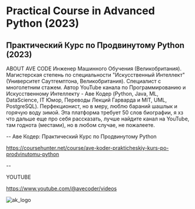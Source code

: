 # Practical Course in Advanced Python (2023)
## Практический Курс по Продвинутому Python (2023)

ABOUT AVE CODE
Инженер Машинного Обучения (Великобритания). Магистерская степень по специальности "Искусственный Интеллект" (Университет Саутгемптона, Великобритания). Специалист с многолетним стажем. Автор YouTube канала по Программированию и Искусственному Интеллекту - Аве Кодер (Python, Java, ML, DataScience, IT Юмор, Переводы Лекций Гарварда и MIT, UML, PostgreSQL). Перфекционист, но в меру, люблю бараний шашлык и горячую воду зимой. Эта платформа требует 50 слов биографии, я хз что дальше еще про себя рассказать, лучше найдите канал на YouTube, там годнота (местами), но в любом случае, не пожалеете.

--
Аве Кодер: Практический Курс по Продвинутому Python

https://coursehunter.net/course/ave-koder-prakticheskiy-kurs-po-prodvinutomu-python

--

YOUTUBE

https://www.youtube.com/@avecoder/videos



![ak_logo](https://github.com/user-attachments/assets/d019ad56-9991-4c01-9e47-b587eb1fc897)
